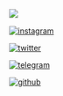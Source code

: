 <img align="left" src="https://cdn.discordapp.com/attachments/1044680841613295647/1137156609848647710/1541.gif">
<br>

[![instagram](https://img.shields.io/badge/-@poom-7b2e39?style=flat-square&labelColor=350e10&logo=Instagram&logoColor=7b2e39&color=7b2e39)](https://www.instagram.com/poom)

[![twitter](https://img.shields.io/badge/-@ejju-7b2e39?style=flat-square&labelColor=350e10&logo=twitter&logoColor=7b2e39&color=7b2e39)](https://twitter.com/ejju)  

[![telegram](https://img.shields.io/badge/-@nnnnj-7b2e39?style=flat-square&labelColor=350e10&logo=telegram&logoColor=7b2e39&color=7b2e39)](https://t.me/eeee9)  

[![github](https://img.shields.io/badge/-@0xSpyX-7b2e39?style=flat-square&labelColor=350e10&logo=Github&logoColor=7b2e39&color=7b2e39)](https://www.github.com/0xSpyX)
